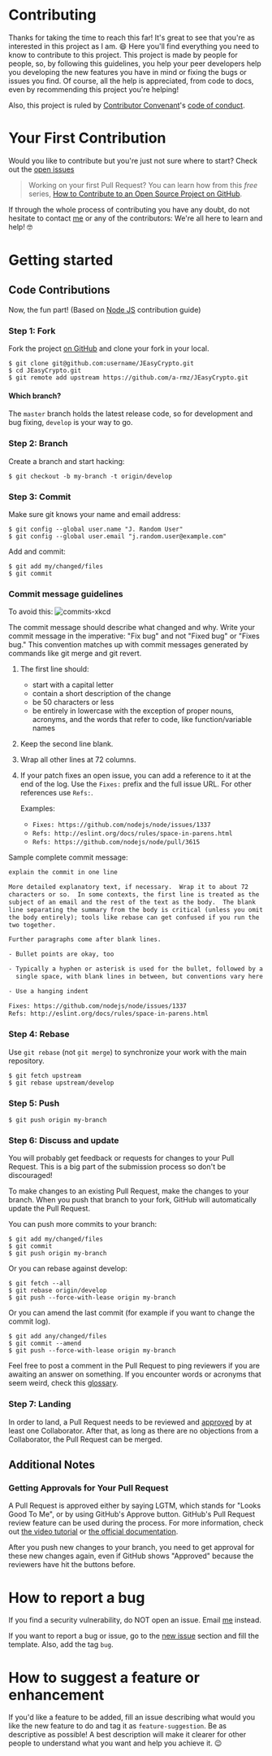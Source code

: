 # Contributing

Thanks for taking the time to reach this far! It's great to see that you're as interested in this project as I am. 😄 Here you'll find everything you need to know to contribute to this project. This project is made by people for people, so, by following this guidelines, you help your peer developers help you developing the new features you have in mind or fixing the bugs or issues you find. Of course, all the help is appreciated, from code to docs, even by recommending this project you're helping!

Also, this project is ruled by [Contributor Convenant](http://contributor-covenant.org)'s [code of conduct](./CODE_OF_CONDUCT.md).

# Your First Contribution

Would you like to contribute but you're just not sure where to start? Check out the [open issues](https://github.com/a-rmz/JEasyCrypto/issues)

> Working on your first Pull Request? You can learn how from this *free* series, [How to Contribute to an Open Source Project on GitHub](https://egghead.io/series/how-to-contribute-to-an-open-source-project-on-github).

If through the whole process of contributing you have any doubt, do not hesitate to contact [me](https://github.com/a-rmz) or any of the contributors: We're all here to learn and help! 🤓

# Getting started
## Code Contributions

Now, the fun part! (Based on [Node JS](github.com/nodejs/node/blob/master/CONTRIBUTING.md) contribution guide)

### Step 1: Fork

Fork the project [on GitHub](https://github.com/a-rmz/JEasyCrypto.git) and clone your fork in your local.

```text
$ git clone git@github.com:username/JEasyCrypto.git
$ cd JEasyCrypto.git
$ git remote add upstream https://github.com/a-rmz/JEasyCrypto.git
```

#### Which branch?

The `master` branch holds the latest release code, so for development and bug fixing, `develop` is your way to go.

### Step 2: Branch

Create a branch and start hacking:

```text
$ git checkout -b my-branch -t origin/develop
```
### Step 3: Commit

Make sure git knows your name and email address:

```text
$ git config --global user.name "J. Random User"
$ git config --global user.email "j.random.user@example.com"
```

Add and commit:

```text
$ git add my/changed/files
$ git commit
```

### Commit message guidelines

To avoid this:
![commits-xkcd](https://camo.githubusercontent.com/1c4989b1a9729535c11498bb990b6c4622ebfb8b/68747470733a2f2f696d67732e786b63642e636f6d2f636f6d6963732f6769745f636f6d6d69742e706e67)

The commit message should describe what changed and why. Write your commit message in the imperative: "Fix bug" and not "Fixed bug"
or "Fixes bug."  This convention matches up with commit messages generated by commands like git merge and git revert.

1. The first line should:
   - start with a capital letter
   - contain a short description of the change
   - be 50 characters or less
   - be entirely in lowercase with the exception of proper nouns, acronyms, and
   the words that refer to code, like function/variable names

2. Keep the second line blank.
3. Wrap all other lines at 72 columns.

4. If your patch fixes an open issue, you can add a reference to it at the end
of the log. Use the `Fixes:` prefix and the full issue URL. For other references
use `Refs:`.

   Examples:
   - `Fixes: https://github.com/nodejs/node/issues/1337`
   - `Refs: http://eslint.org/docs/rules/space-in-parens.html`
   - `Refs: https://github.com/nodejs/node/pull/3615`

Sample complete commit message:

```txt
explain the commit in one line

More detailed explanatory text, if necessary.  Wrap it to about 72
characters or so.  In some contexts, the first line is treated as the
subject of an email and the rest of the text as the body.  The blank
line separating the summary from the body is critical (unless you omit
the body entirely); tools like rebase can get confused if you run the
two together.

Further paragraphs come after blank lines.

- Bullet points are okay, too

- Typically a hyphen or asterisk is used for the bullet, followed by a
  single space, with blank lines in between, but conventions vary here

- Use a hanging indent

Fixes: https://github.com/nodejs/node/issues/1337
Refs: http://eslint.org/docs/rules/space-in-parens.html
```

### Step 4: Rebase

Use `git rebase` (not `git merge`) to synchronize your work with
the main repository.

```text
$ git fetch upstream
$ git rebase upstream/develop
```

### Step 5: Push

```text
$ git push origin my-branch
```

### Step 6: Discuss and update

You will probably get feedback or requests for changes to your Pull Request.
This is a big part of the submission process so don't be discouraged!

To make changes to an existing Pull Request, make the changes to your branch.
When you push that branch to your fork, GitHub will automatically update the
Pull Request.

You can push more commits to your branch:

```text
$ git add my/changed/files
$ git commit
$ git push origin my-branch
```

Or you can rebase against develop:

```text
$ git fetch --all
$ git rebase origin/develop
$ git push --force-with-lease origin my-branch
```

Or you can amend the last commit (for example if you want to change the commit
log).

```text
$ git add any/changed/files
$ git commit --amend
$ git push --force-with-lease origin my-branch
```

Feel free to post a comment in the Pull Request to ping reviewers if you are
awaiting an answer on something. If you encounter words or acronyms that
seem weird, check this
[glossary](https://sites.google.com/a/chromium.org/dev/glossary).

### Step 7: Landing

In order to land, a Pull Request needs to be reviewed and
[approved](#getting-approvals-for-your-pull-request) by
at least one Collaborator.
After that, as long as there are no objections
from a Collaborator, the Pull Request can be merged.

## Additional Notes
### Getting Approvals for Your Pull Request

A Pull Request is approved either by saying LGTM, which stands for
"Looks Good To Me", or by using GitHub's Approve button.
GitHub's Pull Request review feature can be used during the process.
For more information, check out
[the video tutorial](https://www.youtube.com/watch?v=HW0RPaJqm4g)
or [the official documentation](https://help.github.com/articles/reviewing-changes-in-pull-requests/).

After you push new changes to your branch, you need to get
approval for these new changes again, even if GitHub shows "Approved"
because the reviewers have hit the buttons before.


# How to report a bug
If you find a security vulnerability, do NOT open an issue.
Email [me](mailto:armzprz@gmail.com) instead.

If you want to report a bug or issue, go to the
[new issue](https://github.com/a-rmz/JEasyCrypto/issues/new) section and fill the template.
Also, add the tag `bug`.

# How to suggest a feature or enhancement
If you'd like a feature to be added, fill an issue describing what would you like
the new feature to do and tag it as `feature-suggestion`. Be as descriptive as possible!
A best description will make it clearer for other people to understand what you want
and help you achieve it. 😉
